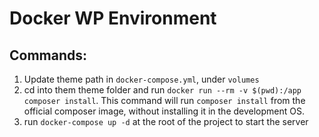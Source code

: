 # Docker WP Environment

## Commands:

1. Update theme path in `docker-compose.yml`, under `volumes`
2. cd into them theme folder and run
   `docker run --rm -v $(pwd):/app composer install`. This command will run
   `composer install` from the official composer image, without installing it in
   the development OS.
3. run `docker-compose up -d` at the root of the project to start the server

